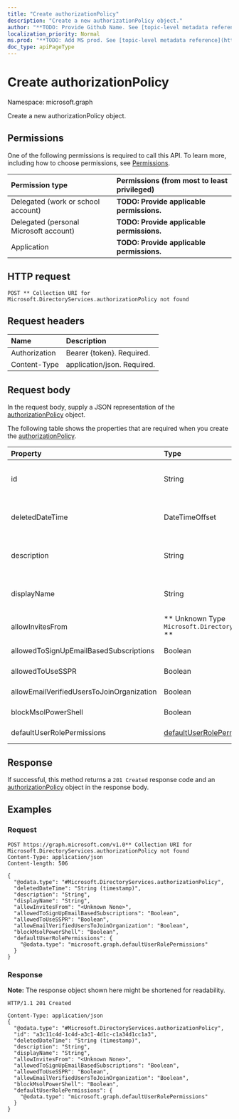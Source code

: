 ```yaml
---
title: "Create authorizationPolicy"
description: "Create a new authorizationPolicy object."
author: "**TODO: Provide Github Name. See [topic-level metadata reference](https://msgo.azurewebsites.net/add/document/guidelines/metadata.html#topic-level-metadata)**"
localization_priority: Normal
ms.prod: "**TODO: Add MS prod. See [topic-level metadata reference](https://msgo.azurewebsites.net/add/document/guidelines/metadata.html#topic-level-metadata)**"
doc_type: apiPageType
---
```


# Create authorizationPolicy
Namespace: microsoft.graph

Create a new authorizationPolicy object.

## Permissions
One of the following permissions is required to call this API. To learn more, including how to choose permissions, see [Permissions](/graph/permissions-reference).

|Permission type|Permissions (from most to least privileged)|
|:---|:---|
|Delegated (work or school account)|**TODO: Provide applicable permissions.**|
|Delegated (personal Microsoft account)|**TODO: Provide applicable permissions.**|
|Application|**TODO: Provide applicable permissions.**|

## HTTP request

<!-- {
  "blockType": "ignored"
}
-->
``` http
POST ** Collection URI for Microsoft.DirectoryServices.authorizationPolicy not found
```

## Request headers
|Name|Description|
|:---|:---|
|Authorization|Bearer {token}. Required.|
|Content-Type|application/json. Required.|

## Request body
In the request body, supply a JSON representation of the [authorizationPolicy](../resources/authorizationpolicy.md) object.

The following table shows the properties that are required when you create the [authorizationPolicy](../resources/authorizationpolicy.md).

|Property|Type|Description|
|:---|:---|:---|
|id|String|**TODO: Add Description** Inherited from [directoryObject](../resources/directoryobject.md)|
|deletedDateTime|DateTimeOffset|**TODO: Add Description** Inherited from [directoryObject](../resources/directoryobject.md)|
|description|String|**TODO: Add Description** Inherited from [policyBase](../resources/policybase.md)|
|displayName|String|**TODO: Add Description** Inherited from [policyBase](../resources/policybase.md)|
|allowInvitesFrom|** Unknown Type `Microsoft.DirectoryServices.allowInvitesFrom` **|**TODO: Add Description**|
|allowedToSignUpEmailBasedSubscriptions|Boolean|**TODO: Add Description**|
|allowedToUseSSPR|Boolean|**TODO: Add Description**|
|allowEmailVerifiedUsersToJoinOrganization|Boolean|**TODO: Add Description**|
|blockMsolPowerShell|Boolean|**TODO: Add Description**|
|defaultUserRolePermissions|[defaultUserRolePermissions](../resources/defaultuserrolepermissions.md)|**TODO: Add Description**|



## Response

If successful, this method returns a `201 Created` response code and an [authorizationPolicy](../resources/authorizationpolicy.md) object in the response body.

## Examples

### Request
<!-- {
  "blockType": "request",
  "name": "create_authorizationpolicy_from_"
}
-->
``` http
POST https://graph.microsoft.com/v1.0** Collection URI for Microsoft.DirectoryServices.authorizationPolicy not found
Content-Type: application/json
Content-length: 506

{
  "@odata.type": "#Microsoft.DirectoryServices.authorizationPolicy",
  "deletedDateTime": "String (timestamp)",
  "description": "String",
  "displayName": "String",
  "allowInvitesFrom": "<Unknown None>",
  "allowedToSignUpEmailBasedSubscriptions": "Boolean",
  "allowedToUseSSPR": "Boolean",
  "allowEmailVerifiedUsersToJoinOrganization": "Boolean",
  "blockMsolPowerShell": "Boolean",
  "defaultUserRolePermissions": {
    "@odata.type": "microsoft.graph.defaultUserRolePermissions"
  }
}
```


### Response
**Note:** The response object shown here might be shortened for readability.
<!-- {
  "blockType": "response",
  "truncated": true,
  "@odata.type": "Microsoft.DirectoryServices.authorizationPolicy"
}
-->
``` http
HTTP/1.1 201 Created

Content-Type: application/json
{
  "@odata.type": "#Microsoft.DirectoryServices.authorizationPolicy",
  "id": "a3c11c4d-1c4d-a3c1-4d1c-c1a34d1cc1a3",
  "deletedDateTime": "String (timestamp)",
  "description": "String",
  "displayName": "String",
  "allowInvitesFrom": "<Unknown None>",
  "allowedToSignUpEmailBasedSubscriptions": "Boolean",
  "allowedToUseSSPR": "Boolean",
  "allowEmailVerifiedUsersToJoinOrganization": "Boolean",
  "blockMsolPowerShell": "Boolean",
  "defaultUserRolePermissions": {
    "@odata.type": "microsoft.graph.defaultUserRolePermissions"
  }
}
```

